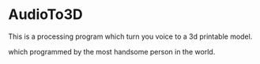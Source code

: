 # AudioTo3D
This is a processing program which turn you voice to a 3d printable model.

which programmed by the most handsome person in the world.
